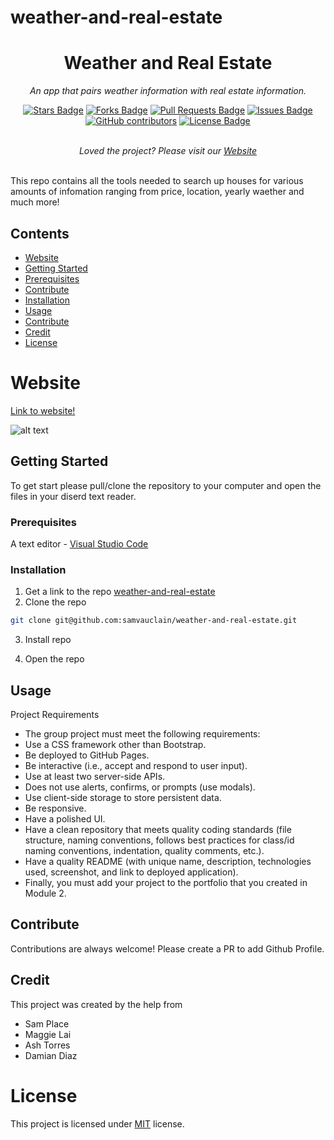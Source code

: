 # weather-and-real-estate
<h1 align="center">Weather and Real Estate</h1>
<p align="center"><i>An app that pairs weather information with real estate information.</i></p>
<div align="center">
  <a href="https://github.com/samvauclain/weather-and-real-estate/stargazers"><img src="https://img.shields.io/github/stars/samvauclain/weather-and-real-estate" alt="Stars Badge"/></a>
<a href="https://github.com/samvauclain/weather-and-real-estate/network/members"><img src="https://img.shields.io/github/forks/samvauclain/weather-and-real-estate" alt="Forks Badge"/></a>
<a href="https://github.com/samvauclain/weather-and-real-estate/pulls"><img src="https://img.shields.io/github/issues-pr/samvauclain/weather-and-real-estate" alt="Pull Requests Badge"/></a>
<a href="https://github.com/samvauclain/weather-and-real-estate/issues"><img src="https://img.shields.io/github/issues/samvauclain/weather-and-real-estate" alt="Issues Badge"/></a>
<a href="https://github.com/samvauclain/weather-and-real-estate/graphs/contributors"><img alt="GitHub contributors" src="https://img.shields.io/github/contributors/samvauclain/weather-and-real-estate?color=2b9348"></a>
<a href="https://github.com/samvauclain/weather-and-real-estate/blob/README.md-LICENSE/LICENSE"><img src="https://img.shields.io/github/license/elangosundar/awesome-README-templates?color=2b9348" alt="License Badge"/></a>
</div>
<br>
<p align="center"><i>Loved the project? Please visit our <a href="https://awesome-github-readme-profile.netlify.app">Website</a></i></p>
<br>
This repo contains all the tools needed to search up houses for various amounts of infomation ranging from price, location, yearly waether and much more!

## Contents
  - [Website](#Website)
  - [Getting Started](#Getting-Started)
  - [Prerequisites](#Prerequisites)
  - [Contribute](#contribute)
  - [Installation](#Installation)
  - [Usage](#Usage)
  - [Contribute](#Contribute)
  - [Credit](#Credit)
  - [License](#License)

# Website

[Link to website!]()

![alt text](https://i.imgur.com/4foL7G8.png)


## Getting Started

To get start please pull/clone the repository to your computer and open the files in your diserd text reader.

### Prerequisites

A text editor - [Visual Studio Code](https://code.visualstudio.com/download)

### Installation

1. Get a link to the repo [weather-and-real-estate](https://github.com/samvauclain/weather-and-real-estate)
2. Clone the repo
```sh
git clone git@github.com:samvauclain/weather-and-real-estate.git
```
3. Install repo

4. Open the repo

## Usage

Project Requirements
- The group project must meet the following requirements:
- Use a CSS framework other than Bootstrap.
- Be deployed to GitHub Pages.
- Be interactive (i.e., accept and respond to user input).
- Use at least two server-side APIs.
- Does not use alerts, confirms, or prompts (use modals).
- Use client-side storage to store persistent data.
- Be responsive.
- Have a polished UI.
- Have a clean repository that meets quality coding standards (file structure, naming conventions, follows best practices for class/id naming conventions, indentation, quality comments, etc.).
- Have a quality README (with unique name, description, technologies used, screenshot, and link to deployed application).
- Finally, you must add your project to the portfolio that you created in Module 2.

## Contribute

Contributions are always welcome! Please create a PR to add Github Profile.

## Credit 

This project was created by the help from
- Sam Place
- Maggie Lai
- Ash Torres
- Damian Diaz

# License

This project is licensed under [MIT](https://opensource.org/licenses/MIT) license.